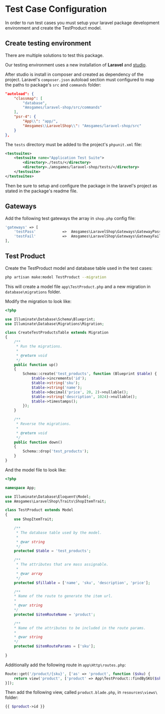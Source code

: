 # Test Case Configuration

In order to run test cases you must setup your laravel package development environment and create the TestProduct model.

## Create testing environment

There are multiple solutions to test this package. 

Our testing environment uses a new installation of **Laravel** and [studio](https://github.com/franzliedke/studio).

After studio is install in composer and created as dependency of the project. Laravel's `composer.json` autoload section must configured to map the paths to package's `src` and `commands` folder:

```json
"autoload": {
    "classmap": [
        "database",
        "Amsgames/laravel-shop/src/commands"
    ],
    "psr-4": {
        "App\\": "app/",
        "Amsgames\\LaravelShop\\": "Amsgames/laravel-shop/src"
    }
},
```

The `tests` directory must be added to the project's `phpunit.xml` file:
```xml
<testsuites>
    <testsuite name="Application Test Suite">
        <directory>./tests/</directory>
        <directory>./amsgames/laravel-shop/tests/</directory>
    </testsuite>
</testsuites>
```

Then be sure to setup and configure the package in the laravel's project as stated in the package's readme file.

## Gateways

Add the following test gateways the array in `shop.php` config file:

```php
'gateways' => [
    'testPass'            =>  Amsgames\LaravelShop\Gateways\GatewayPass::class,
    'testFail'            =>  Amsgames\LaravelShop\Gateways\GatewayFail::class,
],
```

## Test Product

Create the TestProduct model and database table used in the test cases:

```bash
php artisan make:model TestProduct --migration
```

This will create a model file `app\TestProduct.php` and a new migration in `database\migrations` folder.

Modify the migration to look like:

```php
<?php

use Illuminate\Database\Schema\Blueprint;
use Illuminate\Database\Migrations\Migration;

class CreateTestProductsTable extends Migration
{
    /**
     * Run the migrations.
     *
     * @return void
     */
    public function up()
    {
        Schema::create('test_products', function (Blueprint $table) {
            $table->increments('id');
            $table->string('sku');
            $table->string('name');
            $table->decimal('price', 20, 2)->nullable();
            $table->string('description', 1024)->nullable();
            $table->timestamps();
        });
    }

    /**
     * Reverse the migrations.
     *
     * @return void
     */
    public function down()
    {
        Schema::drop('test_products');
    }
}
```

And the model file to look like:

```php
<?php

namespace App;

use Illuminate\Database\Eloquent\Model;
use Amsgames\LaravelShop\Traits\ShopItemTrait;

class TestProduct extends Model
{
    use ShopItemTrait;

    /**
     * The database table used by the model.
     *
     * @var string
     */
    protected $table = 'test_products';

    /**
     * The attributes that are mass assignable.
     *
     * @var array
     */
    protected $fillable = ['name', 'sku', 'description', 'price'];

    /**
    * Name of the route to generate the item url.
    *
    * @var string
    */
    protected $itemRouteName = 'product';

    /**
    * Name of the attributes to be included in the route params.
    *
    * @var string
    */
    protected $itemRouteParams = ['sku'];
		
}
```

Additionally add the following route in `app\Http\routes.php`:

```php
Route::get('/product/{sku}', ['as' => 'product', function ($sku) {
    return view('product', ['product' => App\TestProduct::findBySKU($sku)]);
}]);
```

Then add the following view, called `product.blade.php`, in `resources\views\` folder:

```php
{{ $product->id }}
```